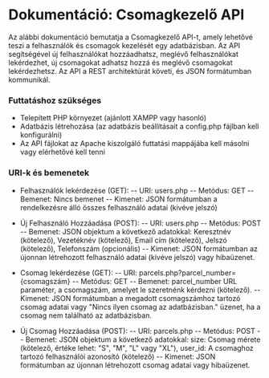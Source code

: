 # Dokumentáció: Csomagkezelő API


Az alábbi dokumentáció bemutatja a Csomagkezelő API-t, amely lehetővé teszi a felhasználók és csomagok kezelését egy adatbázisban. Az API segítségével új felhasználókat hozzáadhatsz, meglévő felhasználókat lekérdezhet, új csomagokat adhatsz hozzá és meglévő csomagokat lekérdezhetsz. Az API a REST architektúrát követi, és JSON formátumban kommunikál.

### Futtatáshoz szükséges



- Telepített PHP környezet (ajánlott XAMPP vagy hasonló)
- Adatbázis létrehozása (az adatbázis beállításait a config.php fájlban kell konfigurálni)
- Az API fájlokat az Apache kiszolgáló futtatási mappájába kell másolni vagy elérhetővé kell tenni

### URI-k és bemenetek
- Felhasználók lekérdezése (GET):
-- URI: users.php
-- Metódus: GET
-- Bemenet: Nincs bemenet
-- Kimenet: JSON formátumban a rendelkezésre álló összes felhasználó adatai (kivéve jelszó)

- Új Felhasználó Hozzáadása (POST):
-- URI: users.php
-- Metódus: POST
-- Bemenet: JSON objektum a következő adatokkal: Keresztnév (kötelező), Vezetéknév (kötelező), Email cím (kötelező), Jelszó (kötelező), Telefonszám (opcionális)
-- Kimenet: JSON formátumban az újonnan létrehozott felhasználó adatai (kivéve jelszó) vagy hibaüzenet.

- Csomag lekérdezése (GET):
-- URI: parcels.php?parcel_number={csomagszám}
-- Metódus: GET
-- Bemenet: parcel_number URL paraméter, a csomagszám, amelyet le szeretnénk kérdezni (kötelező).
-- Kimenet: JSON formátumban a megadott csomagszámhoz tartozó csomag adatai vagy "Nincs ilyen csomag az adatbázisban." üzenet, ha a csomag nem található az adatbázisban.

- Új Csomag Hozzáadása (POST):
-- URI: parcels.php
-- Metódus: POST
-- Bemenet: JSON objektum a következő adatokkal: size: Csomag mérete (kötelező, értéke lehet: "S", "M", "L" vagy "XL"), user_id: A csomaghoz tartozó felhasználói azonosító (kötelező)
-- Kimenet: JSON formátumban az újonnan létrehozott csomag adatai vagy hibaüzenet.
 
